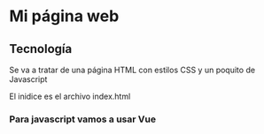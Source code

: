# Mi página web

## Tecnología

Se va a tratar de una página HTML con estilos CSS y un poquito de Javascript

El inidice es el archivo index.html

### Para javascript vamos a usar Vue
